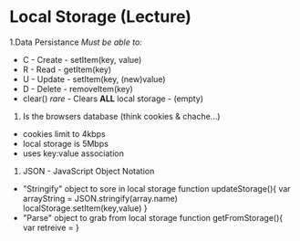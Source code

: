 # Local Storage (Lecture)

1.Data Persistance *Must be able to:*
- C - Create - setItem(key, value)
- R - Read - getItem(key)
- U - Update - setItem(key, (new)value)
- D - Delete - removeItem(key)
- clear() *rare* - Clears **ALL** local storage - (empty)

1. Is the browsers database (think cookies & chache...)
- cookies limit to 4kbps
- local storage is 5Mbps
- uses key:value association

1. JSON - JavaScript Object Notation
- "Stringify" object to sore in local storage
function updateStorage(){
    var arrayString = JSON.stringify(array.name)
    localStorage.setItem(key,value)
}
- "Parse" object to grab from local storage
function getFromStorage(){
    var retreive = 
}